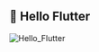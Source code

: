 ## 📱 Hello Flutter

![Hello_Flutter](https://github.com/space-cap/Dart-Flutter-study-blog/assets/169221883/32629e19-48b0-4625-b113-a4e0b938d7d8)
